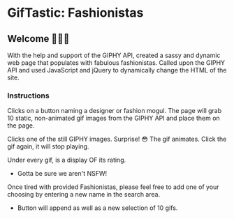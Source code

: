 # GifTastic: Fashionistas

## Welcome 👗👘👠

With the help and support of the GIPHY API, created a sassy and dynamic web page that populates with fabulous fashionistas. Called upon the GIPHY API and used JavaScript and jQuery to dynamically change the HTML of the site.

### Instructions

Clicks on a button naming a designer or fashion mogul.  The page will grab 10 static, non-animated gif images from the GIPHY API and place them on the page.

Clicks one of the still GIPHY images.  Surprise! 😳 The gif animates. Click the gif again, it will stop playing.

Under every gif, is a display OF its rating. 
   * Gotta be sure we aren't NSFW!
   
Once tired with provided Fashionistas, please feel free to add one of your choosing by entering a new name in the search area.
   *  Button will append as well as a new selection of 10 gifs.


